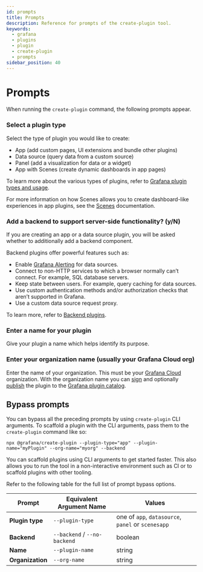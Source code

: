 ```yaml
---
id: prompts
title: Prompts
description: Reference for prompts of the create-plugin tool.
keywords:
  - grafana
  - plugins
  - plugin
  - create-plugin
  - prompts
sidebar_position: 40
---
```


# Prompts

When running the `create-plugin` command, the following prompts appear.

### Select a plugin type

Select the type of plugin you would like to create:

- App (add custom pages, UI extensions and bundle other plugins)
- Data source (query data from a custom source)
- Panel (add a visualization for data or a widget)
- App with Scenes (create dynamic dashboards in app pages)

To learn more about the various types of plugins, refer to [Grafana plugin types and usage](../key-concepts/plugin-types-usage.md).

For more information on how Scenes allows you to create dashboard-like experiences in app plugins, see the [Scenes](https://grafana.com/developers/scenes) documentation.

### Add a backend to support server-side functionality? (y/N)

If you are creating an app or a data source plugin, you will be asked whether to additionally add a backend component.

Backend plugins offer powerful features such as:

- Enable [Grafana Alerting](https://grafana.com/docs/grafana/latest/alerting/) for data sources.
- Connect to non-HTTP services to which a browser normally can’t connect. For example, SQL database servers.
- Keep state between users. For example, query caching for data sources.
- Use custom authentication methods and/or authorization checks that aren’t supported in Grafana.
- Use a custom data source request proxy.

To learn more, refer to [Backend plugins](../key-concepts/backend-plugins/index.md).

### Enter a name for your plugin

Give your plugin a name which helps identify its purpose.

### Enter your organization name (usually your Grafana Cloud org)

Enter the name of your organization. This must be your [Grafana Cloud](https://grafana.com/signup/) organization. With the organization name you can [sign](../publish-a-plugin/sign-a-plugin.md) and optionally [publish](../publish-a-plugin/publish-or-update-a-plugin.md) the plugin to the [Grafana plugin catalog](https://grafana.com/grafana/plugins).

## Bypass prompts

You can bypass all the preceding prompts by using `create-plugin` CLI arguments. To scaffold a plugin with the CLI arguments, pass them to the `create-plugin` command like so:

```
npx @grafana/create-plugin --plugin-type="app" --plugin-name="myPlugin" --org-name="myorg" --backend
```

You can scaffold plugins using CLI arguments to get started faster. This also allows you to run the tool in a non-interactive environment such as CI or to scaffold plugins with other tooling.

Refer to the following table for the full list of prompt bypass options.

| Prompt           | Equivalent Argument Name     | Values                                             |
| ---------------- | ---------------------------- | -------------------------------------------------- |
| **Plugin type**  | `--plugin-type`              | one of `app`, `datasource`, `panel` or `scenesapp` |
| **Backend**      | `--backend` / `--no-backend` | boolean                                            |
| **Name**         | `--plugin-name`              | string                                             |
| **Organization** | `--org-name`                 | string                                             |
